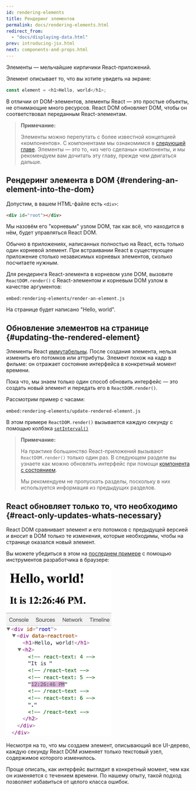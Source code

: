 ```yaml
---
id: rendering-elements
title: Рендеринг элементов
permalink: docs/rendering-elements.html
redirect_from:
  - "docs/displaying-data.html"
prev: introducing-jsx.html
next: components-and-props.html
---
```


Элементы — мельчайшие кирпичики React-приложений.

Элемент описывает то, что вы хотите увидеть на экране:

```js
const element = <h1>Hello, world</h1>;
```

В отличии от DOM-элементов, элементы React — это простые объекты, не отнимающие много ресурсов. React DOM обновляет DOM, чтобы он соответствовал переданным React-элементам.

>**Примечание:**
>
>Элементы можно перепутать с более известной концепцией «компонентов». С компонентами мы ознакомимся в [следующей главе](/docs/components-and-props.html). Элементы — это то, «из чего сделаны» компоненты, и мы рекомендуем вам дочитать эту главу, прежде чем двигаться дальше.

## Рендеринг элемента в DOM {#rendering-an-element-into-the-dom}

Допустим, в вашем HTML-файле есть `<div>`:

```html
<div id="root"></div>
```

Мы назовём его "корневым" узлом DOM, так как всё, что находится в нём, будет управляться React DOM. 

Обычно в приложениях, написанных полностью на React, есть только один корневой элемент. При встраивании React в существующее приложение столько независимых корневых элементов, сколько посчитаете нужным.

Для рендеринга React-элемента в корневом узле DOM, вызовите `ReactDOM.render()` с React-элементом и корневым DOM узлом в качестве аргументов:

`embed:rendering-elements/render-an-element.js`

[](codepen://rendering-elements/render-an-element)

На странице будет написано "Hello, world".

## Обновление элементов на странице {#updating-the-rendered-element}

Элементы React [иммутабельны](https://ru.wikipedia.org/wiki/%D0%9D%D0%B5%D0%B8%D0%B7%D0%BC%D0%B5%D0%BD%D1%8F%D0%B5%D0%BC%D1%8B%D0%B9_%D0%BE%D0%B1%D1%8A%D0%B5%D0%BA%D1%82). После создания элемента, нельзя изменить его потомков или аттрибуты. Элемент похож на кадр в фильме: он отражает состояние интерфейса в конкретный момент времени.

Пока что, мы знаем только один способ обновить интерфейс — это создать новый элемент и передать его в `ReactDOM.render()`.

Рассмотрим пример с часами:

`embed:rendering-elements/update-rendered-element.js`

[](codepen://rendering-elements/update-rendered-element)

В этом примере `ReactDOM.render()` вызывается каждую секунду с помощью колбэка [`setInterval()`](https://developer.mozilla.org/en-US/docs/Web/API/WindowTimers/setInterval)

>**Примечание:**
>
>На практике большинство React-приложений вызывают `ReactDOM.render()` только один раз. В следующем разделе вы узнаете как можно обновлять интерфейс при помощи [компонента с состоянием](/docs/state-and-lifecycle.html).
>
>Мы рекомендуем не пропускать разделы, поскольку в них используется информация из предыдущих разделов.

## React обновляет только то, что необходимо {#react-only-updates-whats-necessary}

React DOM сравнивает элемент и его потомков с предыдущей версией и вносит в DOM только те изменения, которые необходимы, чтобы на странице оказался новый элемент.

Вы можете убедиться в этом на [последнем примере](codepen://rendering-elements/update-rendered-element) с помощью инструментов разработчика в браузере:

![В DOM видно частичное обновление](../images/docs/granular-dom-updates.gif)

Несмотря на то, что мы создаем элемент, описывающий все UI-дерево, каждую секунду React DOM изменяет только текстовый узел, содержимое которого изменилось.

Проще описать, как интерфейс выглядит в конкретный момент, чем как он изменяется с течением времени. По нашему опыту, такой подход позволяет избавиться от целого класса ошибок.